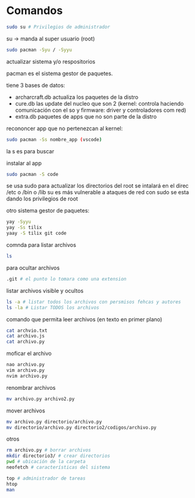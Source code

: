 # Comandos

```bash
sudo su # Privilegios de administrador
```

su → manda al super usuario (root)

```bash
sudo pacman -Syu / -Syyu
```

actualizar sistema y/o respositorios

pacman es el sistema gestor de paquetes.

tiene 3 bases de datos:

* archarcraft.db actualiza los paquetes de la distro
* cure.db las update del nucleo que son 2 (kernel: controla haciendo comunicación con el so y firmware: driver y controladores com red)
* extra.db paquetes de apps que no son parte de la distro

recononcer app que no pertenezcan al kernel:

```bash
sudo pacman -Ss nombre_app (vscode)
```

la s es para buscar

instalar al app

```bash
sudo pacman -S code
```

se usa sudo para actualizar los directorios del root 
se intalará en el direc /etc o /bin o /lib
su es más vulnerable a ataques de red
con sudo se esta dando los privilegios de root

otro sistema gestor de paquetes:

```bash
yay -Syyu
yay -Ss tilix
yaay -S tilix git code
```

comnda para listar archivos

```bash
ls
```

para ocultar archivos

```bash
.git # el punto lo tomara como una extension
```

listar archivos visible y ocultos

```bash
ls -a # listar todos los archivos con persmisos fehcas y autores
ls -la # Listar TODOS los archivos
```

comando que permita leer archivos (en texto en primer plano)

```bash
cat archvio.txt
cat archivo.js
cat archivo.py
```

moficar el archivo

```bash
nao archivo.py
vim archivo.py
nvim archivo.py
```

renombrar archivos

```bash
mv archivo.py archivo2.py
```

mover archivos

```bash
mv archivo.py directorio/archivo.py
mv directorio/archivo.py directorio2/codigos/archivo.py
```

otros

```bash
rm archivo.py # borrar archivos
mkdir directorio3/ # crear directorios
pwd # ubicación de la carpeta
neofetch # características del sistema

top # administrador de tareas
htop
man
```